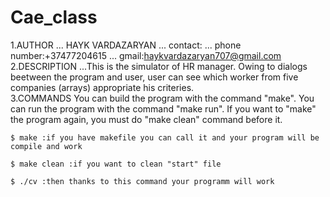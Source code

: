# Cae_class
 1.AUTHOR ... HAYK VARDAZARYAN ... 
    contact: ... phone number:+37477204615 ... gmail:haykvardazaryan707@gmail.com 
    2.DESCRIPTION ...This is the simulator of HR manager. Owing to dialogs beetween the program and user, user can see which worker from five companies (arrays) appropriate his criteries.    
    3.COMMANDS
    You can build the program with the command "make". You can run the program with the command "make run". If you want to "make" the program again, you must do     "make clean" command before it.

    $ make :if you have makefile you can call it and your program will be compile and work

    $ make clean :if you want to clean "start" file

    $ ./cv :then thanks to this command your programm will work
